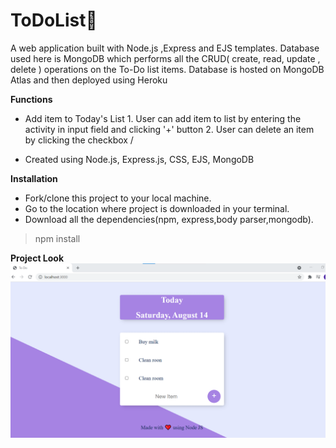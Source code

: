 # ToDoList📆
A web application built with Node.js ,Express and EJS templates. Database used here is MongoDB which performs all the CRUD( create, read, update , delete ) operations on the To-Do list items. Database is hosted on MongoDB Atlas and then deployed using Heroku

**Functions**
- Add item to Today's List
	  1. User can add item to list by entering the activity in input field and clicking '+' button
    2. User can delete an item by clicking the checkbox	/

- Created using Node.js, Express.js, CSS, EJS, MongoDB

**Installation**
- Fork/clone this project to your local machine.
- Go to the location where project is downloaded in your terminal.
- Download all the dependencies(npm, express,body parser,mongodb).

> npm install

**Project Look**
![alt text](https://github.com/Saranya3/ToDoList/blob/master/ss1.png)


